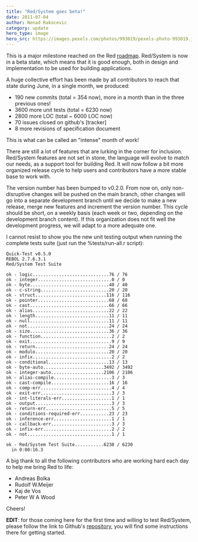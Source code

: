 ```yaml
---
title: "Red/System goes beta!"
date: 2011-07-04 
author: Nenad Rakocevic 
category: update
hero_type: image
hero_src: https://images.pexels.com/photos/993019/pexels-photo-993019.jpeg?auto=compress&cs=tinysrgb&h=650&w=940
---
```


This is a major milestone reached on the Red [roadmap](/roadmap/). Red/System is now in a beta state, which means that it is good enough, both in design and implementation to be used for building applications.

A huge collective effort has been made by all contributors to reach that state during June, in a single month, we produced:

- 190 new commits (total = 354 now), more in a month than in the three previous ones!
- 3600 more unit tests (total = 6230 now)
- 2800 more LOC (total ~ 6000 LOC now)
- 70 issues closed on github's [tracker]
- 8 more revisions of specification document

This is what can be called an "intense" month of work!

There are still a lot of features that are lurking in the corner for inclusion. Red/System features are not set in stone, the language will evolve to match our needs, as a support tool for building Red. It will now follow a bit more organized release cycle to help users and contributors have a more stable base to work with.

The version number has been bumped to v0.2.0. From now on, only non-disruptive changes will be pushed on the main branch, other changes will go into a separate development branch until we decide to make a new release, merge new features and increment the version number. This cycle should be short, on a weekly basis (each week or two, depending on the development branch content). If this organization does not fit well the development progress, we will adapt to a more adequate one.

I cannot resist to show you the new unit testing output when running the complete tests suite (just run the %tests/run-all.r script):

```
Quick-Test v0.5.0
REBOL 2.7.6.3.1
Red/System Test Suite

ok - logic.............................76 / 76
ok - integer............................0 / 0
ok - byte..............................40 / 40
ok - c-string..........................20 / 20
ok - struct...........................116 / 116
ok - pointer...........................68 / 68
ok - cast..............................66 / 66
ok - alias.............................22 / 22
ok - length............................11 / 11
ok - null..............................11 / 11
ok - not...............................24 / 24
ok - size..............................36 / 36
ok - function...........................2 / 2
ok - exit...............................9 / 9
ok - return............................24 / 24
ok - modulo............................20 / 20
ok - infix..............................2 / 2
ok - conditional.......................13 / 13
ok - byte-auto.......................3492 / 3492
ok - integer-auto....................2106 / 2106
ok - alias-compile......................3 / 3
ok - cast-compile......................16 / 16
ok - comp-err...........................4 / 4
ok - exit-err...........................3 / 3
ok - int-literals-err...................1 / 1
ok - output.............................3 / 3
ok - return-err.........................5 / 5
ok - conditions-required-err...........23 / 23
ok - inference-err......................1 / 1
ok - callback-err.......................3 / 3
ok - infix-err..........................2 / 2
ok - not................................1 / 1

ok - Red/System Test Suite...........6230 / 6230
  in 0:00:16.3
```

A big thank to all the following contributors who are working hard each day to help me bring Red to life:

- Andreas Bolka
- Rudolf W.Meijer
- Kaj de Vos
- Peter W A Wood

Cheers!

__EDIT__: for those coming here for the first time and willing to test Red/System, please follow the link to Github's [repository](https://github.com/red/Red), you will find some instructions there for getting started.